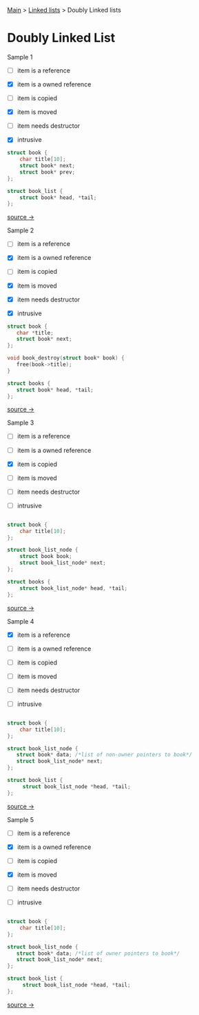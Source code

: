 [Main](README.md) > [Linked lists](linked_lists.md) > Doubly Linked lists


# Doubly Linked List


Sample 1

* [ ] item is a reference
* [x] item is a owned reference
* [ ] item is copied
* [x] item is moved
* [ ] item needs destructor
* [x] intrusive


```c
struct book {
    char title[10];
    struct book* next;
    struct book* prev;
};

struct book_list {
    struct book* head, *tail;
};

```

[source → ](dlinked_lists1.md)
 
 Sample 2
 
* [ ] item is a reference
* [x] item is a owned reference
* [ ] item is copied
* [x] item is moved
* [x] item needs destructor
* [x] intrusive



 ```c
struct book {
    char *title;
    struct book* next;
};

void book_destroy(struct book* book) {
    free(book->title);
}

struct books {
    struct book* head, *tail;
};

```

[source → ](dlinked_lists1d.md)
 
  
Sample 3
* [ ] item is a reference
* [ ] item is a owned reference
* [x] item is copied
* [ ] item is moved
* [ ] item needs destructor
* [ ] intrusive



```c

struct book {
    char title[10];
};

struct book_list_node {
    struct book book;
    struct book_list_node* next;
};

struct books {
    struct book_list_node* head, *tail;
};

```
[source → ](dlinked_list2.md)

 
 Sample 4
 
* [x] item is a reference
* [ ] item is a owned reference
* [ ] item is copied
* [ ] item is moved
* [ ] item needs destructor
* [ ] intrusive

 
```c

struct book {
    char title[10];
};

struct book_list_node {
   struct book* data; /*list of non-owner pointers to book*/
   struct book_list_node* next;
};

struct book_list {
     struct book_list_node *head, *tail;
};
```
[source → ](dlinked_list3.md)

 
 Sample 5
 
* [ ] item is a reference
* [x] item is a owned reference
* [ ] item is copied
* [x] item is moved
* [ ] item needs destructor
* [ ] intrusive


```c

struct book {
    char title[10];
};

struct book_list_node {
   struct book* data; /*list of owner pointers to book*/
   struct book_list_node* next;
};

struct book_list {
     struct book_list_node *head, *tail;
};
```
[source → ](dlinked_list4.md)



